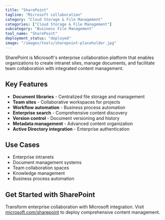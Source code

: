 ```yaml
---
title: "SharePoint"
tagline: "Microsoft collaboration"
category: "Cloud Storage & File Management"
categories: ["Cloud Storage & File Management"]
subcategory: "Business File Management"
tool_name: "SharePoint"
deployment_status: "deployed"
image: "/images/tools/sharepoint-placeholder.jpg"
---
```

SharePoint is Microsoft's enterprise collaboration platform that enables organizations to create intranet sites, manage documents, and facilitate team collaboration with integrated content management.

## Key Features

- **Document libraries** - Centralized file storage and management
- **Team sites** - Collaborative workspaces for projects
- **Workflow automation** - Business process automation
- **Enterprise search** - Comprehensive content discovery
- **Version control** - Document versioning and history
- **Metadata management** - Advanced content organization
- **Active Directory integration** - Enterprise authentication

## Use Cases

- Enterprise intranets
- Document management systems
- Team collaboration spaces
- Knowledge management
- Business process automation

## Get Started with SharePoint

Transform enterprise collaboration with Microsoft integration. Visit [microsoft.com/sharepoint](https://www.microsoft.com/sharepoint) to deploy comprehensive content management.
